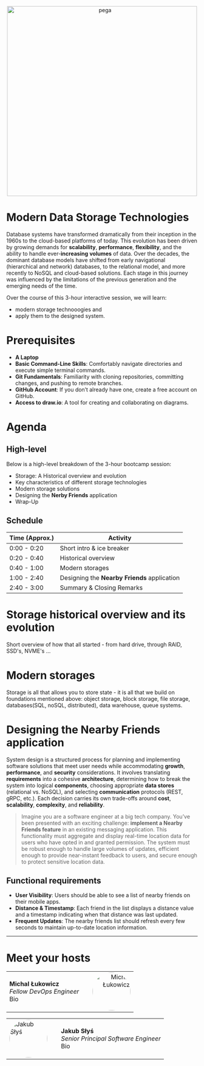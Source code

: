 <p align="center">
  <a href="https://www.pega.com">
    <img src="https://www.pega.com/themes/custom/pegawww_theme/images/pega-logo.svg" alt="pega" width="500">
  </a>
</p>

# Modern Data Storage Technologies

Database systems have transformed dramatically from their inception in the 1960s to the cloud-based platforms of today. This evolution has been driven by growing demands for **scalability**, **performance**, **flexibility**, and the ability to handle ever-**increasing** **volumes** of data. Over the decades, the dominant database models have shifted from early navigational (hierarchical and network) databases, to the relational model, and more recently to NoSQL and cloud-based solutions. Each stage in this journey was influenced by the limitations of the previous generation and the emerging needs of the time.

Over the course of this 3-hour interactive session, we will learn:
* modern storage technooogies and
* apply them to the designed system.

# Prerequisites

* **A Laptop**
* **Basic Command-Line Skills**: Comfortably navigate directories and execute simple terminal commands.
* **Git Fundamentals**: Familiarity with cloning repositories, committing changes, and pushing to remote branches.
* **GitHub Account**: If you don’t already have one, create a free account on GitHub.
* **Access to draw.io**: A tool for creating and collaborating on diagrams.

# Agenda

## High-level

Below is a high-level breakdown of the 3-hour bootcamp session:
* Storage: A Historical overview and evolution
* Key characteristics of different storage technologies
* Modern storage solutions
* Designing the **Nerby Friends** application
* Wrap-Up

## Schedule

| Time (Approx.) | Activity |
| -------------- | --------------------------------------- |
| 0:00 - 0:20    | Short intro & ice breaker |
| 0:20 - 0:40    | Historical overview |
| 0:40 - 1:00    | Modern storages |
| 1:00 - 2:40    | Designing the **Nearby Friends** application |
| 2:40 - 3:00    | Summary & Closing Remarks |

# Storage historical overview and its evolution

Short overview of how that all started - from hard drive, through RAID, SSD's, NVME's ...

# Modern storages

Storage is all that allows you to store state - it is all that we build on foundations mentioned above: object storage, block storage, file storage, databases(SQL, noSQL, distributed), data warehouse, queue systems.

# Designing the Nearby Friends application
System design is a structured process for planning and implementing software solutions that meet user needs while accommodating **growth**, **performance**, and **security** considerations. It involves translating **requirements** into a cohesive **architecture**, determining how to break the system into logical **components**, choosing appropriate **data stores** (relational vs. NoSQL), and selecting **communication** protocols (REST, gRPC, etc.). Each decision carries its own trade-offs around **cost**, **scalability**, **complexity**, and **reliability**.

> Imagine you are a software engineer at a big tech company. You’ve been presented with an exciting challenge: **implement a Nearby Friends feature** in an existing messaging application. This functionality must aggregate and display real-time location data for users who have opted in and granted permission. The system must be robust enough to handle large volumes of updates, efficient enough to provide near-instant feedback to users, and secure enough to protect sensitive location data.

## Functional requirements
* **User Visibility**: Users should be able to see a list of nearby friends on their mobile apps.
* **Distance & Timestamp**: Each friend in the list displays a distance value and a timestamp indicating when that distance was last updated.
* **Frequent Updates**: The nearby friends list should refresh every few seconds to maintain up-to-date location information.

--- 
# Meet your hosts

<div align="center">
<table style="width:100%; margin-bottom: 1em;">
  <tr>
    <td>
      <strong>Michal Łukowicz</strong><br>
      <em>Fellow DevOps Engineer</em><br>
      Bio
    </td>
    <td align="right" style="width:120px;">
      <img 
        src="https://1drv.ms/i/c/c525bab12e40b0f3/EWXns9FKPudDilUydsm1DJUB4vR2ka9plFCb4SG6AYFVQg?e=SbIDTS" 
        alt="Michal Łukowicz" 
        width="100" 
        style="border-radius: 50%;" 
      />
    </td>
  </tr>
</table>
<table style="width:100%; margin-bottom: 1em;">
  <tr>
    <td align="left" style="width:120px;">
      <img 
        src="https://substack-post-media.s3.amazonaws.com/public/images/4d17c584-3500-4a83-9db9-f826c356ee62_2000x2000.png" 
        alt="Jakub Słyś" 
        width="100" 
        style="border-radius: 50%;" 
      />
    </td>
    <td>
      <strong>Jakub Słyś</strong><br>
      <em>Senior Principal Software Engineer</em><br>
      Bio
    </td>
  </tr>
</table>
</div>
